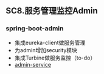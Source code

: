 ## SC8.服务管理监控Admin

### spring-boot-admin
- 集成eureka-client做服务管理
- 为admin增加security模块
- 集成Turbine做服务监控（to-do）
- [admin-service](../../admin-service)